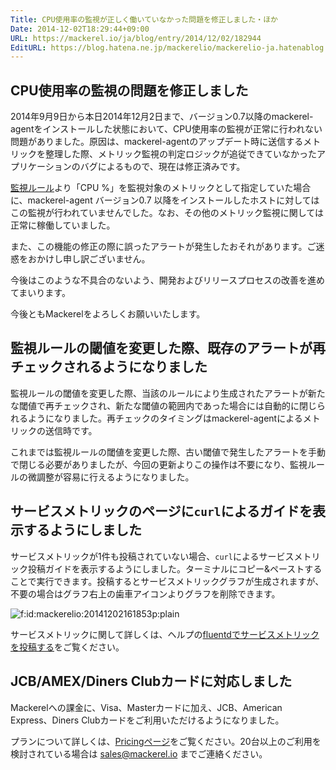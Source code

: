 ```yaml
---
Title: CPU使用率の監視が正しく働いていなかった問題を修正しました・ほか
Date: 2014-12-02T18:29:44+09:00
URL: https://mackerel.io/ja/blog/entry/2014/12/02/182944
EditURL: https://blog.hatena.ne.jp/mackerelio/mackerelio-ja.hatenablog.mackerel.io/atom/entry/8454420450075955945
---
```


## CPU使用率の監視の問題を修正しました

2014年9月9日から本日2014年12月2日まで、バージョン0.7以降のmackerel-agentをインストールした状態において、CPU使用率の監視が正常に行われない問題がありました。原因は、mackerel-agentのアップデート時に送信するメトリックを整理した際、メトリック監視の判定ロジックが追従できていなかったアプリケーションのバグによるもので、現在は修正済みです。

[監視ルール](https://mackerel.io/my/monitors)より「CPU %」を監視対象のメトリックとして指定していた場合に、mackerel-agent バージョン0.7 以降をインストールしたホストに対してはこの監視が行われていませんでした。なお、その他のメトリック監視に関しては正常に稼働していました。

また、この機能の修正の際に誤ったアラートが発生したおそれがあります。ご迷惑をおかけし申し訳ございません。

今後はこのような不具合のないよう、開発およびリリースプロセスの改善を進めてまいります。

今後ともMackerelをよろしくお願いいたします。

## 監視ルールの閾値を変更した際、既存のアラートが再チェックされるようになりました

監視ルールの閾値を変更した際、当該のルールにより生成されたアラートが新たな閾値で再チェックされ、新たな閾値の範囲内であった場合には自動的に閉じられるようになりました。再チェックのタイミングはmackerel-agentによるメトリックの送信時です。

これまでは監視ルールの閾値を変更した際、古い閾値で発生したアラートを手動で閉じる必要がありましたが、今回の更新よりこの操作は不要になり、監視ルールの微調整が容易に行えるようになりました。

## サービスメトリックのページに`curl`によるガイドを表示するようにしました

サービスメトリックが1件も投稿されていない場合、`curl`によるサービスメトリック投稿ガイドを表示するようにしました。ターミナルにコピー&ペーストすることで実行できます。投稿するとサービスメトリックグラフが生成されますが、不要の場合はグラフ右上の歯車アイコンよりグラフを削除できます。

<p><span itemscope itemtype="http://schema.org/Photograph"><img src="https://cdn-ak.f.st-hatena.com/images/fotolife/m/mackerelio/20141202/20141202161853.png" alt="f:id:mackerelio:20141202161853p:plain" title="f:id:mackerelio:20141202161853p:plain" class="hatena-fotolife" itemprop="image"></span></p>

サービスメトリックに関して詳しくは、ヘルプの[fluentdでサービスメトリックを投稿する](https://mackerel.io/ja/docs/entry/advanced/fluentd)をご覧ください。

## JCB/AMEX/Diners Clubカードに対応しました

Mackerelへの課金に、Visa、Masterカードに加え、JCB、American Express、Diners Clubカードをご利用いただけるようになりました。

プランについて詳しくは、[Pricingページ](https://mackerel.io/pricing)をご覧ください。20台以上のご利用を検討されている場合は <sales@mackerel.io> までご連絡ください。
